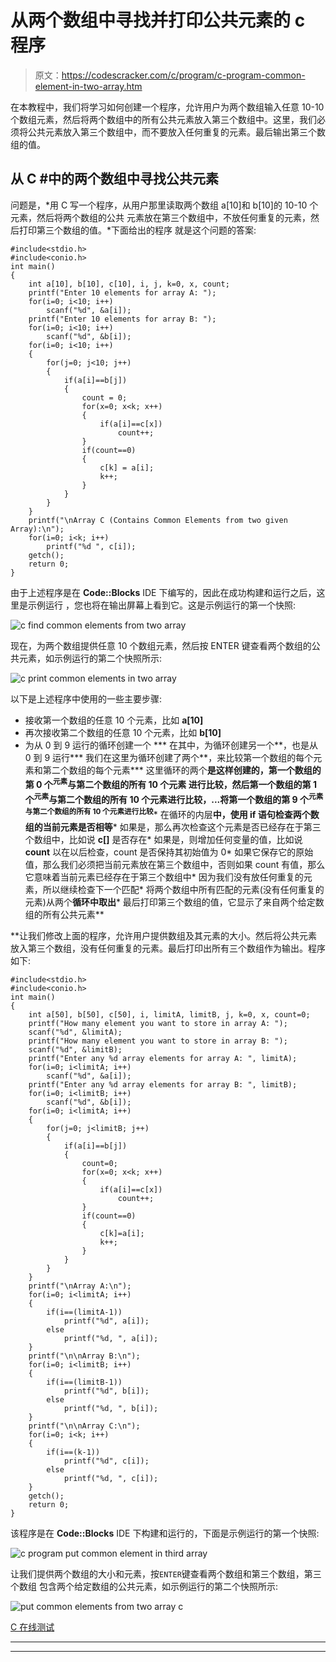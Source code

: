 # 从两个数组中寻找并打印公共元素的 c 程序

> 原文：<https://codescracker.com/c/program/c-program-common-element-in-two-array.htm>

在本教程中，我们将学习如何创建一个程序，允许用户为两个数组输入任意 10-10 个数组元素，然后将两个数组中的所有公共元素放入第三个数组中。这里，我们必须将公共元素放入第三个数组中，而不要放入任何重复的元素。最后输出第三个数组的值。

## 从 C #中的两个数组中寻找公共元素

问题是，*用 C 写一个程序，从用户那里读取两个数组 a[10]和 b[10]的 10-10 个元素，然后将两个数组的公共 元素放在第三个数组中，不放任何重复的元素，然后打印第三个数组的值。*下面给出的程序 就是这个问题的答案:

```
#include<stdio.h>
#include<conio.h>
int main()
{
    int a[10], b[10], c[10], i, j, k=0, x, count;
    printf("Enter 10 elements for array A: ");
    for(i=0; i<10; i++)
        scanf("%d", &a[i]);
    printf("Enter 10 elements for array B: ");
    for(i=0; i<10; i++)
        scanf("%d", &b[i]);
    for(i=0; i<10; i++)
    {
        for(j=0; j<10; j++)
        {
            if(a[i]==b[j])
            {
                count = 0;
                for(x=0; x<k; x++)
                {
                    if(a[i]==c[x])
                        count++;
                }
                if(count==0)
                {
                    c[k] = a[i];
                    k++;
                }
            }
        }
    }
    printf("\nArray C (Contains Common Elements from two given Array):\n");
    for(i=0; i<k; i++)
        printf("%d ", c[i]);
    getch();
    return 0;
}
```

由于上述程序是在 **Code::Blocks** IDE 下编写的，因此在成功构建和运行之后，这里是示例运行 ，您也将在输出屏幕上看到它。这是示例运行的第一个快照:

![c find common elements from two array](img/cb2a223958b09ecc05c0cfeaaa57142f.png)

现在，为两个数组提供任意 10 个数组元素，然后按 ENTER 键查看两个数组的公共元素，如示例运行的第二个快照所示:

![c print common elements in two array](img/3ecec1eab2d47ccc30afb13ed71a96ce.png)

以下是上述程序中使用的一些主要步骤:

*   接收第一个数组的任意 10 个元素，比如 **a[10]**
*   再次接收第二个数组的任意 10 个元素，比如 **b[10]**
*   为从 0 到 9 运行的循环创建一个
***   在其中，为循环创建另一个**，也是从 0 到 9 运行***   我们在这里为循环创建了两个**，来比较第一个数组的每个元素和第二个数组的每个元素***   这里循环的两个**是这样创建的，第一个数组的第 0 个<sup>元素</sup>与第二个数组的所有 10 个元素 进行比较，然后第一个数组的第 1 个<sup>元素</sup>与第二个数组的所有 10 个元素进行比较，...将第一个数组的第 9 个<sup>元素与第二个数组的所有 10 个元素进行比较</sup>***   在循环的内层**中，使用 **if** 语句检查两个数组的当前元素是否相等***   如果是，那么再次检查这个元素是否已经存在于第三个数组中，比如说 **c[]** 是否存在*   如果是，则增加任何变量的值，比如说 **count** 以在以后检查，count 是否保持其初始值为 0*   如果它保存它的原始值，那么我们必须把当前元素放在第三个数组中，否则如果 count 有值，那么它意味着当前元素已经存在于第三个数组中*   因为我们没有放任何重复的元素，所以继续检查下一个匹配*   将两个数组中所有匹配的元素(没有任何重复的元素)从两个**循环中取出***   最后打印第三个数组的值，它显示了来自两个给定数组的所有公共元素**

 **让我们修改上面的程序，允许用户提供数组及其元素的大小。然后将公共元素放入第三个数组，没有任何重复的元素。最后打印出所有三个数组作为输出。程序如下:

```
#include<stdio.h>
#include<conio.h>
int main()
{
    int a[50], b[50], c[50], i, limitA, limitB, j, k=0, x, count=0;
    printf("How many element you want to store in array A: ");
    scanf("%d", &limitA);
    printf("How many element you want to store in array B: ");
    scanf("%d", &limitB);
    printf("Enter any %d array elements for array A: ", limitA);
    for(i=0; i<limitA; i++)
        scanf("%d", &a[i]);
    printf("Enter any %d array elements for array B: ", limitB);
    for(i=0; i<limitB; i++)
        scanf("%d", &b[i]);
    for(i=0; i<limitA; i++)
    {
        for(j=0; j<limitB; j++)
        {
            if(a[i]==b[j])
            {
                count=0;
                for(x=0; x<k; x++)
                {
                    if(a[i]==c[x])
                        count++;
                }
                if(count==0)
                {
                    c[k]=a[i];
                    k++;
                }
            }
        }
    }
    printf("\nArray A:\n");
    for(i=0; i<limitA; i++)
    {
        if(i==(limitA-1))
            printf("%d", a[i]);
        else
            printf("%d, ", a[i]);
    }
    printf("\n\nArray B:\n");
    for(i=0; i<limitB; i++)
    {
        if(i==(limitB-1))
            printf("%d", b[i]);
        else
            printf("%d, ", b[i]);
    }
    printf("\n\nArray C:\n");
    for(i=0; i<k; i++)
    {
        if(i==(k-1))
            printf("%d", c[i]);
        else
            printf("%d, ", c[i]);
    }
    getch();
    return 0;
}
```

该程序是在 **Code::Blocks** IDE 下构建和运行的，下面是示例运行的第一个快照:

![c program put common element in third array](img/e414068f85427ec0a27be6b434345d62.png)

让我们提供两个数组的大小和元素，按`ENTER`键查看两个数组和第三个数组，第三个数组 包含两个给定数组的公共元素，如示例运行的第二个快照所示:

![put common elements from two array c](img/8049b50db127eb820d27ec1509b50838.png)

[C 在线测试](/exam/showtest.php?subid=2)

* * *

* * ***
